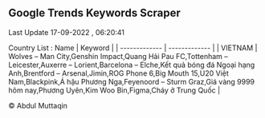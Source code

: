 

## Google Trends Keywords Scraper 
 
Last Update 17-09-2022 , 06:20:41

Country List :
 Name  | Keyword |
| ------------- | ------------- |
| VIETNAM | Wolves – Man City,Genshin Impact,Quang Hải Pau FC,Tottenham – Leicester,Auxerre – Lorient,Barcelona – Elche,Kết quả bóng đá Ngoại hạng Anh,Brentford – Arsenal,Jimin,ROG Phone 6,Big Mouth 15,U20 Việt Nam,Blackpink,Á hậu Phương Nga,Feyenoord – Sturm Graz,Giá vàng 9999 hôm nay,Phương Uyên,Kim Woo Bin,Figma,Cháy ở Trung Quốc |



© Abdul Muttaqin 
